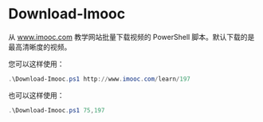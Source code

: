 Download-Imooc
==============

从 www.imooc.com 教学网站批量下载视频的 PowerShell 脚本。默认下载的是最高清晰度的视频。

您可以这样使用：

```powershell
.\Download-Imooc.ps1 http://www.imooc.com/learn/197
```

也可以这样使用：

```powershell
.\Download-Imooc.ps1 75,197
```
